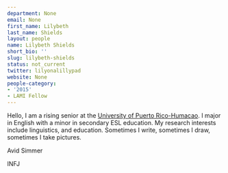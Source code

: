 ```yaml
---
department: None
email: None
first_name: Lilybeth
last_name: Shields
layout: people
name: Lilybeth Shields
short_bio: ''
slug: lilybeth-shields
status: not_current
twitter: lilyonalillypad
website: None
people-category:
- '2015'
- LAMI Fellow
---
```


Hello, I am a rising senior at the [University of Puerto Rico-Humacao](http://www1.uprh.edu/english/). I major in English with a minor in secondary ESL education. My research interests include linguistics, and education. Sometimes I write, sometimes I draw, sometimes I take pictures.




Avid Simmer




INFJ
